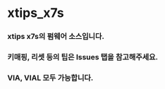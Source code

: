 # xtips_x7s

### xtips x7s의 펌웨어 소스입니다. 

### 키매핑, 리셋 등의 팁은 Issues 탭을 참고해주세요.
 
### VIA, VIAL 모두 가능합니다.
